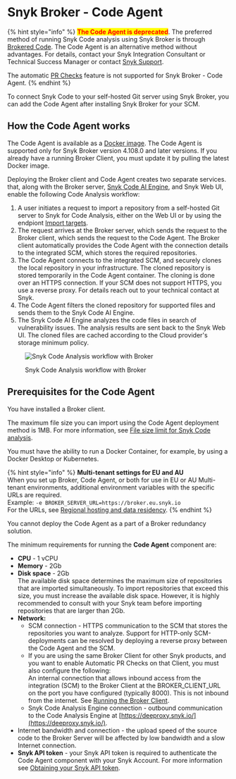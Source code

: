 # Snyk Broker - Code Agent

{% hint style="info" %}
<mark style="color:red;">**The Code Agent is deprecated**</mark>. The preferred method of running Snyk Code analysis using Snyk Broker is through [Brokered Code](../install-and-configure-snyk-broker/advanced-configuration-for-snyk-broker-docker-installation/snyk-code-clone-capability-with-broker-for-docker.md).  The Code Agent is an alternative method without advantages. For details, contact your Snyk Integration Consultant or Technical Success Manager or contact [Snyk Support](https://support.snyk.io/hc/en-us).

The automatic [PR Checks](../../../scan-with-snyk/pull-requests/pull-request-checks/) feature is not supported for Snyk Broker - Code Agent.
{% endhint %}

To connect Snyk Code to your self-hosted Git server using Snyk Broker, you can add the Code Agent after installing Snyk Broker for your SCM.&#x20;

## How the Code Agent works

The Code Agent is available as a [Docker image](https://hub.docker.com/r/snyk/code-agent/). The Code Agent is supported only for Snyk Broker version 4.108.0 and later versions. If you already have a running Broker Client, you must update it by pulling the latest Docker image.

Deploying the Broker client and Code Agent creates two separate services. that, along with the Broker server, [Snyk Code AI Engine](../../../scan-with-snyk/snyk-code/#ai-engine), and Snyk Web UI, enable the following Code Analysis workflow:

1. A user initiates a request to import a repository from a self-hosted Git server to Snyk for Code Analysis, either on the Web UI or by using the endpiont [Import targets](../../../snyk-api/reference/import-projects-v1.md#org-orgid-integrations-integrationid-import).
2. The request arrives at the Broker server, which sends the request to the Broker client, which sends the request to the Code Agent. The Broker client automatically provides the Code Agent with the connection details to the integrated SCM, which stores the required repositories.
3. The Code Agent connects to the integrated SCM, and securely clones the local repository in your infrastructure. The cloned repository is stored temporarily in the Code Agent container. The cloning is done over an HTTPS connection. If your SCM does not support HTTPS, you use a reverse proxy. For details reach out to your technical contact at Snyk.
4. The Code Agent filters the cloned repository for supported files and sends them to the Snyk Code AI Engine.
5. The Snyk Code AI Engine analyzes the code files in search of vulnerability issues. The analysis results are sent back to the Snyk Web UI. The cloned files are cached according to the Cloud provider's storage minimum policy.

<figure><img src="../../../.gitbook/assets/Code Agent - diagram - new - 4.png" alt="Snyk Code Analysis workflow with Broker"><figcaption><p>Snyk Code Analysis workflow with Broker</p></figcaption></figure>

## Prerequisites for the Code Agent

You have installed a Broker client.

The maximum file size you can import using the Code Agent deployment method is 1MB. For more information, see [File size limit for Snyk Code analysis](../../../supported-languages-package-managers-and-frameworks/technical-specifications.md#file-size-limit-for-snyk-code-analysis).

You must have the ability to run a Docker Container, for example, by using a Docker Desktop or Kubernetes.

{% hint style="info" %}
**Multi-tenant settings for EU and AU**\
When you set up Broker, Code Agent, or both for use in EU or AU Multi-tenant environments, additional environment variables with the specific URLs are required.\
Example: `-e BROKER_SERVER_URL=https://broker.eu.snyk.io`\
For the URLs, see [Regional hosting and data residency](../../../working-with-snyk/regional-hosting-and-data-residency.md).
{% endhint %}

You cannot deploy the Code Agent as a part of a Broker redundancy solution.

The minimum requirements for running the **Code Agent** component are:

* **CPU** - 1 vCPU
* **Memory** - 2Gb
* **Disk space** - 2Gb\
  The available disk space determines the maximum size of repositories that are imported simultaneously. To import repositories that exceed this size, you must increase the available disk space. However, it is highly recommended to consult with your Snyk team before importing repositories that are larger than 2Gb.
* **Network:**
  * SCM connection - HTTPS communication to the SCM that stores the repositories you want to analyze. Support for HTTP-only SCM-deployments can be resolved by deploying a reverse proxy between the Code Agent and the SCM.
  * If you are using the same Broker Client for other Snyk products, and you want to enable  Automatic PR Checks on that Client, you must also configure the following:\
    An internal connection that allows inbound access from the integration (SCM) to the Broker Client at the BROKER\_CLIENT\_URL on the port you have configured (typically 8000). This is not inbound from the internet. See [Running the Broker Client](install-snyk-broker-code-agent-using-docker/set-up-the-broker-client/run-the-broker-client-without-the-code-snippet-display.md).
  * Snyk Code Analysis Engine connection - outbound communication to the Code Analysis Engine at [https://deeproxy.snyk.io/](https://deeproxy.snyk.io/).
* Internet bandwidth and connection - the upload speed of the source code to the Broker Server will be affected by low bandwidth and a slow Internet connection.
* **Snyk API token** - your Snyk API token is required to authenticate the Code Agent component with your Snyk Account. For more information see [Obtaining your Snyk API token](broken-reference).
